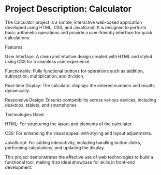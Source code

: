 # Project Description: Calculator

The Calculator project is a simple, interactive web-based application developed using HTML, CSS, and JavaScript. It is designed to perform basic arithmetic operations and provide a user-friendly interface for quick calculations.

Features:

User Interface: A clean and intuitive design created with HTML and styled using CSS for a seamless user experience.

Functionality: Fully functional buttons for operations such as addition, subtraction, multiplication, and division.

Real-time Display: The calculator displays the entered numbers and results dynamically.

Responsive Design: Ensures compatibility across various devices, including desktops, tablets, and smartphones.


Technologies Used:

HTML: For structuring the layout and elements of the calculator.

CSS: For enhancing the visual appeal with styling and layout adjustments.

JavaScript: For adding interactivity, including handling button clicks, performing calculations, and updating the display.


This project demonstrates the effective use of web technologies to build a functional tool, making it an ideal showcase for skills in front-end development.
